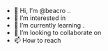- 👋 Hi, I’m @beacro ..
- 👀 I’m interested in 
- 🌱 I’m currently learning .
- 💞️ I’m looking to collaborate on 
- 📫 How to reach 

<!---
beacro/beacro is a ✨ special ✨ repository because its `README.md` (this file) appears on your GitHub profile.
You can click the Preview link to take a look at your changes.
--->
